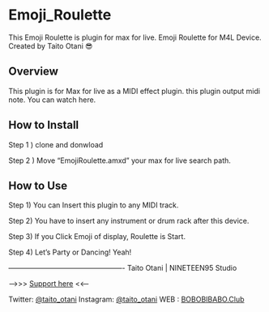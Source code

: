 # Emoji_Roulette
  This Emoji Roulette is plugin for max for live.
  Emoji Roulette for M4L Device. Created by Taito Otani 😎 

## Overview
  This plugin is for Max for live as a MIDI effect plugin. 
  this plugin output midi note. You can watch here.

## How to Install
  Step 1 ) clone and donwload

  Step 2 ) Move “EmojiRoulette.amxd” your max for live search path.

## How to Use
  Step 1)  You can Insert this plugin to any MIDI track.
  
  Step 2) You have to insert any instrument or drum rack after this device.

  Step 3) If you Click Emoji of display, Roulette is Start.

  Step 4) Let’s Party or Dancing! Yeah!

————————————————-
Taito Otani  | NINETEEN95 Studio

  —>>>  [Support here](https://paypal.me/taitootani?locale.x=ja_JP) <<—

  Twitter: [@taito_otani](https://twitter.com/taito_otani)
  Instagram: [@taito_otani](https://www.instagram.com/taito_otani/)
  WEB : [BOBOBIBABO.Club](http://bobobibabo.club/)
